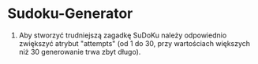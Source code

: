 # Sudoku-Generator

1. Aby stworzyć trudniejszą zagadkę SuDoKu należy odpowiednio zwiększyć atrybut "attempts" (od 1 do 30, przy wartościach większych niż 30 generowanie trwa zbyt długo).
